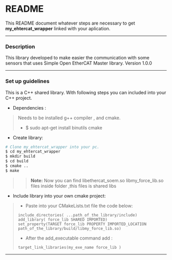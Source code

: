 README
===================


This README document whatever steps are necessary to get  **my_ehtercat_wrapper** linked with your aplication.

----------

### Description  

This library developed to make easier the communication with some sensors that uses Simple Open EtherCAT Master library.
Version 1.0.0

----------

### Set up guidelines 

This is a C++ shared library. With following steps you can included into your C++ project.

* Dependencies :
> Needs to be installed g++ compiler , and cmake.
> +  $ sudo apt-get install binutils cmake

* Create library:
```bash
# Clone my_ehtercat_wrapper into your pc.
$ cd my_ehtercat_wrapper
$ mkdir build 
$ cd build
$ cmake ..
$ make
```
>> **Note:**   Now you can find libethercat_soem.so libmy_force_lib.so  files inside folder ,this files is shared libs

* Include library into your own cmake project:
> + Paste into your CMakeLists.txt file the code below:   
> ```
> include_directories( ...path_of_the_library/include)
> add_library( force_lib SHARED IMPORTED)
> set_property(TARGET force_lib PROPERTY IMPORTED_LOCATION path_of_the_library/build/libmy_force_lib.so)
> ```
> + After the add_executable command add :
> ```
> target_link_libraries(my_exe_name force_lib )
> ```

 ----------
